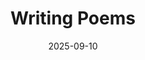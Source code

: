 ---
title: Writing Poems
fulltitle: Writing Poems
date: 2025-09-10
tags:
- 2025
characters:
- cobian
- tzipora
categories:
- comics
keywords:
- 2025
rgb: 232, 121, 122
url: /stories/writing-poems/
image: /images/fullres/writing-poems.jpg
caption: null
---